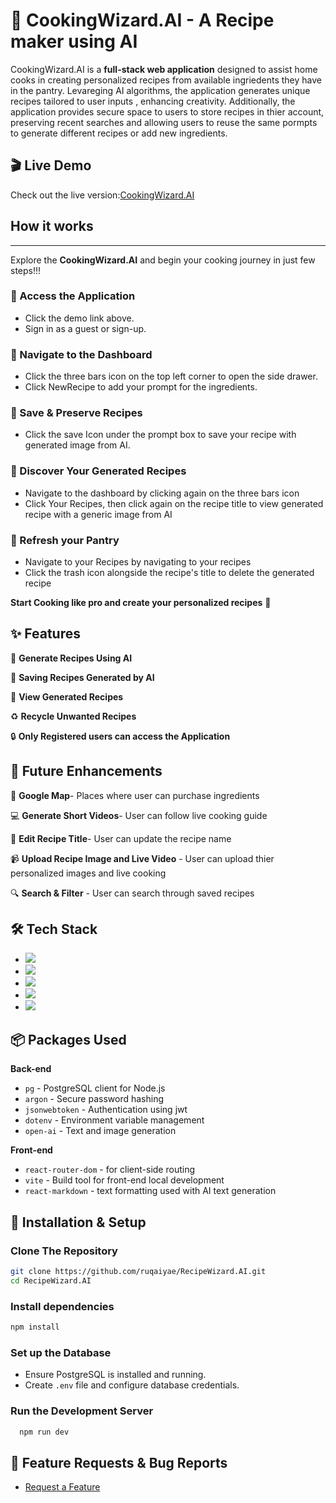  # 🍲 CookingWizard.AI - A Recipe maker using AI 

 CookingWizard.AI is a **full-stack web application** designed to assist home cooks in creating personalized recipes from available ingriedents they have in the pantry. Levareging AI algorithms, the application generates unique recipes tailored to user inputs , enhancing creativity. Additionally, the application provides secure space to users to store recipes in thier account, preserving recent searches and allowing users to reuse the same pormpts to generate different recipes or add new ingredients. 

## 🎬 Live Demo
Check out the live version:[CookingWizard.AI](http://ec2-3-148-61-17.us-east-2.compute.amazonaws.com/new-recipe)

## How it works
---

Explore the **CookingWizard.AI** and begin your cooking journey in just few steps!!! 

### 🍚 Access the Application
 - Click the demo link above.
 - Sign in as a guest or sign-up.


### 🍛 Navigate to the Dashboard
  - Click the three bars icon on the top left corner to open the side drawer.
  - Click NewRecipe to add your prompt for the ingredients.

### 🍣 Save & Preserve Recipes
  - Click the save Icon under the prompt box to save your recipe with generated image from AI.

### 🍝 Discover Your Generated Recipes
  - Navigate to the dashboard by clicking again on the three bars icon
  - Click Your Recipes, then click again on the recipe title to view generated recipe with a generic image from AI

### 🍱 Refresh your Pantry 
  - Navigate to your Recipes by navigating to your recipes
  - Click the trash icon alongside the recipe's title to delete the generated recipe

**Start Cooking like pro and create your personalized recipes** 🍜


## ✨ Features

🔮 **Generate Recipes Using AI** 

💾 **Saving Recipes Generated by AI**

🍵 **View Generated Recipes**

♻️ **Recycle Unwanted Recipes**

🔒 **Only Registered users can access the Application** 



## 🚀 Future Enhancements

🔰 **Google Map**- Places where user can purchase ingredients

💻 **Generate Short Videos**- User can follow live cooking guide

🔧 **Edit Recipe Title**- User can update the recipe name

📹 **Upload Recipe Image and Live Video** - User can upload thier personalized images and live cooking

🔍 **Search & Filter** - User can search through saved recipes

## 🛠️ Tech Stack
  - [![](https://img.shields.io/badge/React-black?style=for-the-badge&logo=React)](https://react.dev/)
  - [![](https://img.shields.io/badge/Node.js-green?style=for-the-badge&logo=Node.js&logoColor=white)](https://nodejs.org/en)
  - [![](https://img.shields.io/badge/express.js-gray?style=for-the-badge&logo=express)](https://expressjs.com/)
  - [![](https://img.shields.io/badge/postgresql-000080?style=for-the-badge&logo=Postgresql&logoColor=white)](https://www.postgresql.org/)
  - [![](https://img.shields.io/badge/typescript-blue?style=for-the-badge&logo=TypeScript&logoColor=white)](https://www.typescriptlang.org/)

## 📦 Packages Used

**Back-end**
  - `pg` - PostgreSQL client for Node.js
  - `argon` - Secure password hashing
  - `jsonwebtoken` - Authentication using jwt
  - `dotenv` - Environment variable management
  - `open-ai` - Text and image generation

**Front-end**
  - `react-router-dom` - for client-side routing
  - `vite` - Build tool for front-end local development
  - `react-markdown` - text formatting used with AI text generation

## 🔧 Installation & Setup

### Clone The Repository 
  ```bash
  git clone https://github.com/ruqaiyae/RecipeWizard.AI.git
  cd RecipeWizard.AI
  ```
### Install dependencies
  ```bash
  npm install
  ```
### Set up the Database
  - Ensure PostgreSQL is installed and running.
  - Create `.env` file and configure database credentials.

### Run the Development Server
```bash
  npm run dev
```

## 🔬 Feature Requests & Bug Reports

  - [Request a Feature](https://github.com/NaeemK1188/CookingWizard.AI/issues/)

